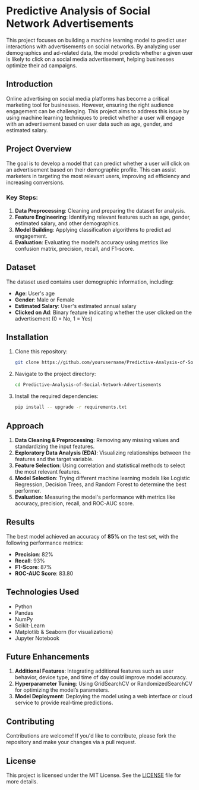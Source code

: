 # Predictive Analysis of Social Network Advertisements

This project focuses on building a machine learning model to predict user interactions with advertisements on social networks. By analyzing user demographics and ad-related data, the model predicts whether a given user is likely to click on a social media advertisement, helping businesses optimize their ad campaigns.

## Introduction

Online advertising on social media platforms has become a critical marketing tool for businesses. However, ensuring the right audience engagement can be challenging. This project aims to address this issue by using machine learning techniques to predict whether a user will engage with an advertisement based on user data such as age, gender, and estimated salary.

## Project Overview

The goal is to develop a model that can predict whether a user will click on an advertisement based on their demographic profile. This can assist marketers in targeting the most relevant users, improving ad efficiency and increasing conversions.

### Key Steps:
1. **Data Preprocessing**: Cleaning and preparing the dataset for analysis.
2. **Feature Engineering**: Identifying relevant features such as age, gender, estimated salary, and other demographics.
3. **Model Building**: Applying classification algorithms to predict ad engagement.
4. **Evaluation**: Evaluating the model’s accuracy using metrics like confusion matrix, precision, recall, and F1-score.

## Dataset

The dataset used contains user demographic information, including:
- **Age**: User's age
- **Gender**: Male or Female
- **Estimated Salary**: User's estimated annual salary
- **Clicked on Ad**: Binary feature indicating whether the user clicked on the advertisement (0 = No, 1 = Yes)

## Installation

1. Clone this repository:
   ```bash
   git clone https://github.com/yourusername/Predictive-Analysis-of-Social-Network-Advertisements.git
   ```

2. Navigate to the project directory:
   ```bash
   cd Predictive-Analysis-of-Social-Network-Advertisements
   ```

3. Install the required dependencies:
   ```bash
   pip install -- upgrade -r requirements.txt
   ```

## Approach

1. **Data Cleaning & Preprocessing**: Removing any missing values and standardizing the input features.
2. **Exploratory Data Analysis (EDA)**: Visualizing relationships between the features and the target variable.
3. **Feature Selection**: Using correlation and statistical methods to select the most relevant features.
4. **Model Selection**: Trying different machine learning models like Logistic Regression, Decision Trees, and Random Forest to determine the best performer.
5. **Evaluation**: Measuring the model's performance with metrics like accuracy, precision, recall, and ROC-AUC score.

## Results

The best model achieved an accuracy of **85%** on the test set, with the following performance metrics:
- **Precision**: 82%
- **Recall**: 93%
- **F1-Score**: 87%
- **ROC-AUC Score**: 83.80

## Technologies Used

- Python
- Pandas
- NumPy
- Scikit-Learn
- Matplotlib & Seaborn (for visualizations)
- Jupyter Notebook

## Future Enhancements

1. **Additional Features**: Integrating additional features such as user behavior, device type, and time of day could improve model accuracy.
2. **Hyperparameter Tuning**: Using GridSearchCV or RandomizedSearchCV for optimizing the model’s parameters.
3. **Model Deployment**: Deploying the model using a web interface or cloud service to provide real-time predictions.

## Contributing

Contributions are welcome! If you'd like to contribute, please fork the repository and make your changes via a pull request.

## License

This project is licensed under the MIT License. See the [LICENSE](LICENSE) file for more details.
